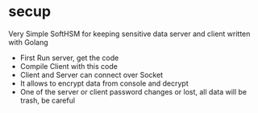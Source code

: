 secup
=====

Very Simple SoftHSM for keeping sensitive data server and client written with Golang
* First Run server, get the code
* Compile Client with this code
* Client and Server can connect over Socket
* It allows to encrypt data from console and decrypt
* One of the server or client password changes or lost, all data will be trash, be careful
